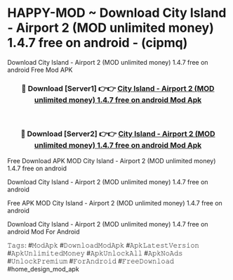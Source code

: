 # HAPPY-MOD ~ Download City Island - Airport 2 (MOD unlimited money) 1.4.7 free on android - (cipmq)
Download City Island - Airport 2 (MOD unlimited money) 1.4.7 free on android Free Mod APK

<div align="center">
<h3>🔴 Download [Server1] 👉👉 <a href="https://apk-comot.site?title=City_Island_-_Airport_2_(MOD_unlimited_money)_1.4.7_free_on_android">City Island - Airport 2 (MOD unlimited money) 1.4.7 free on android Mod Apk</a></h3><br>

<h3>🔴 Download [Server2] 👉👉 <a href="https://apk-comot.site?title=City_Island_-_Airport_2_(MOD_unlimited_money)_1.4.7_free_on_android">City Island - Airport 2 (MOD unlimited money) 1.4.7 free on android Mod Apk</a></h3>
</div>


Free Download APK MOD City Island - Airport 2 (MOD unlimited money) 1.4.7 free on android

Download City Island - Airport 2 (MOD unlimited money) 1.4.7 free on android 

Free APK MOD City Island - Airport 2 (MOD unlimited money) 1.4.7 free on android 

Download City Island - Airport 2 (MOD unlimited money) 1.4.7 free on android Mod For Android

𝚃𝚊𝚐𝚜: #𝙼𝚘𝚍𝙰𝚙𝚔 #𝙳𝚘𝚠𝚗𝚕𝚘𝚊𝚍𝙼𝚘𝚍𝙰𝚙𝚔 #𝙰𝚙𝚔𝙻𝚊𝚝𝚎𝚜𝚝𝚅𝚎𝚛𝚜𝚒𝚘𝚗 #𝙰𝚙𝚔𝚄𝚗𝚕𝚒𝚖𝚒𝚝𝚎𝚍𝙼𝚘𝚗𝚎𝚢 #𝙰𝚙𝚔𝚄𝚗𝚕𝚘𝚌𝚔𝙰𝚕𝚕 #𝙰𝚙𝚔𝙽𝚘𝙰𝚍𝚜 #𝚄𝚗𝚕𝚘𝚌𝚔𝙿𝚛𝚎𝚖𝚒𝚞𝚖 #𝙵𝚘𝚛𝙰𝚗𝚍𝚛𝚘𝚒𝚍 #𝙵𝚛𝚎𝚎𝙳𝚘𝚠𝚗𝚕𝚘𝚊𝚍 #home_design_mod_apk